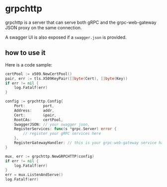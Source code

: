 # grpchttp

grpchttp is a server that can serve both gRPC and the grpc-web-gateway JSON proxy on the same connection.

A swagger UI is also exposed if a `swagger.json` is provided.

## how to use it

Here is a code sample:

```go
certPool := x509.NewCertPool()
pair, err := tls.X509KeyPair([]byte(Cert), []byte(Key))
if err != nil {
    log.Fatalf(err)
}

config := grpchttp.Config{
    Port:        port,
    Address:     addr,
    Cert:        &pair,
    RootCAs:     certPool,
    SwaggerJSON: // your swagger json,
    RegisterServices: func(s *grpc.Server) error {
        // register your gRPC services here
    },
    RegisterGatewayHandler: // this is your grpc-web-gateway service handler,
}

mux, err := grpchttp.NewGRPCHTTP(config)
if err != nil {
    log.Fatalf(err)
}
err = mux.ListenAndServe()
log.Fatalf(err)
```

